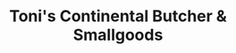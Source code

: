 ---
title: "Toni's Continental Butcher & Smallgoods"
url: /toowoomba/tonis-continental-butcher-and-smallgoods/
shop: butcher
---